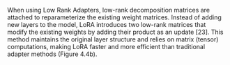 When using Low Rank Adapters, low-rank decomposition matrices are attached to
reparameterize the existing weight matrices. Instead of adding new layers to the model,
LoRA introduces two low-rank matrices that modify the existing weights by adding their
product as an update [23]. This method maintains the original layer structure and relies
on matrix (tensor) computations, making LoRA faster and more efficient than traditional
adapter methods (Figure 4.4b).